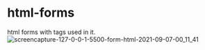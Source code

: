 # html-forms
html forms with tags used in it.
![screencapture-127-0-0-1-5500-form-html-2021-09-07-00_11_41](https://user-images.githubusercontent.com/90205572/132468968-a40df141-3ec1-400a-b069-82fa67c4c63a.png)
